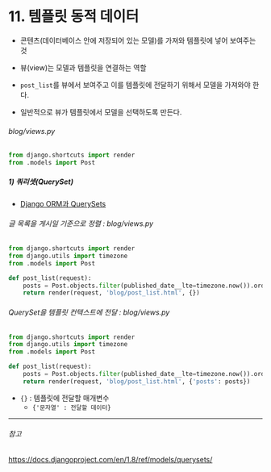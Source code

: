 # 11. 템플릿 동적 데이터

- 콘텐츠(데이터베이스 안에 저장되어 있는 모델)를 가져와 템플릿에 넣어 보여주는 것



- 뷰(view)는 모델과 템플릿을 연결하는 역할
- `post_list`를 뷰에서 보여주고 이를 템플릿에 전달하기 위해서 모델을 가져와야 한다.
- 일반적으로 뷰가 템플릿에서 모델을 선택하도록 만든다.



###### blog/views.py

```python
from django.shortcuts import render
from .models import Post
```



##### 1) 쿼리셋(QuerySet)

-  [Django ORM과 QuerySets](https://tutorial.djangogirls.org/ko/django_orm/)



###### 글 목록을 게시일 기준으로 정렬 : blog/views.py

```python
from django.shortcuts import render
from django.utils import timezone
from .models import Post

def post_list(request):
    posts = Post.objects.filter(published_date__lte=timezone.now()).order_by('published_date')
    return render(request, 'blog/post_list.html', {})
```



###### QuerySet을 템플릿 컨텍스트에 전달 : blog/views.py

```python
from django.shortcuts import render
from django.utils import timezone
from .models import Post

def post_list(request):
    posts = Post.objects.filter(published_date__lte=timezone.now()).order_by('published_date')
    return render(request, 'blog/post_list.html', {'posts': posts})
```

- `{}` : 템플릿에 전달할 매개변수
  - `{'문자열' : 전달할 데이터}`

---

###### 참고

<https://docs.djangoproject.com/en/1.8/ref/models/querysets/>